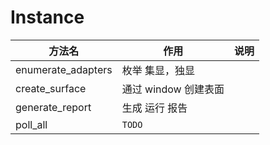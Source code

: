 # Instance

|方法名|作用|说明|
|--|--|--|
|enumerate_adapters|枚举 集显，独显||
|create_surface|通过 window 创建表面||
|generate_report|生成 运行 报告||
|poll_all|`TODO`||